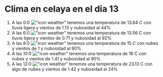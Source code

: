 # Clima en celaya en el dia 13

1. A las 0:0 !["icon weather"](http://openweathermap.org/img/w/10n.png) tenemos una temperatura de 13.64 C con lluvia ligera y  vientos de 1.13 y nubosidad al 44%
1. A las 6:0 !["icon weather"](http://openweathermap.org/img/w/10n.png) tenemos una temperatura de 13.56 C con lluvia ligera y  vientos de 0.71 y nubosidad al 92%
1. A las 8:0 !["icon weather"](http://openweathermap.org/img/w/04d.png) tenemos una temperatura de 15 C con nubes y  vientos de 1 y nubosidad al 90%
1. A las 10:0 !["icon weather"](http://openweathermap.org/img/w/04d.png) tenemos una temperatura de 16 C con nubes y  vientos de 1.41 y nubosidad al 90%
1. A las 12:0 !["icon weather"](http://openweathermap.org/img/w/02d.png) tenemos una temperatura de 23.13 C con algo de nubes y  vientos de 1.42 y nubosidad al 24%
